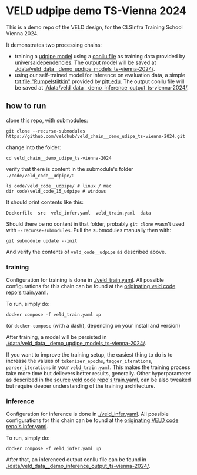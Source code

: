 
# VELD udpipe demo TS-Vienna 2024

This is a demo repo of the VELD design, for the CLSInfra Training School Vienna 2024.

It demonstrates two processing chains: 
- training a [udpipe model](https://lindat.mff.cuni.cz/services/udpipe/) using a [conllu
  file](./data/veld_data__demo_train_data_ts-vienna-2024//en_ewt-ud.conllu) as training data provided by
[universaldependencies](https://github.com/UniversalDependencies/UD_English-EWT/tree/master). The
output model will be saved at
[./data/veld_data__demo_updipe_models_ts-vienna-2024/](./data/veld_data__demo_updipe_models_ts-vienna-2024/).
- using our self-trained model for inference on evaluation data, a simple [txt file
  "Rumpelstiltkin"](./data/veld_data__demo_inference_input_ts-vienna-2024/rumpelstiltskin.txt) provided by
[pitt.edu](https://sites.pitt.edu/~dash/grimm055.html). The output conllu file will be saved at
[./data/veld_data__demo_inference_output_ts-vienna-2024/](./data/veld_data__demo_inference_output_ts-vienna-2024/).

## how to run

clone this repo, with submodules:
```
git clone --recurse-submodules https://github.com/veldhub/veld_chain__demo_udipe_ts-vienna-2024.git
```

change into the folder:
```
cd veld_chain__demo_udipe_ts-vienna-2024
```

verify that there is content in the submodule's folder `./code/veld_code__udpipe/`:
```
ls code/veld_code__udpipe/ # linux / mac
dir code\veld_code_15_udpipe # windows
```

It should print contents like this:
```
Dockerfile  src  veld_infer.yaml  veld_train.yaml  data
```

Should there be no content in that folder, probably `git clone` wasn't used with `--recurse-submodules`. Pull the submodules manually then with:
```
git submodule update --init
```
And verify the contents of `veld_code__udpipe` as described above.


### training

Configuration for training is done in [./veld_train.yaml](./veld_train.yaml). All possible
configurations for this chain can be found at the [originating veld code repo's train.yaml](https://github.com/acdh-oeaw/veld_code_15_udpipe/blob/main/veld_train.yaml).

To run, simply do:
```
docker compose -f veld_train.yaml up
```
(or `docker-compose` (with a dash), depending on your install and version)

After training, a model will be persisted in
[./data/veld_data__demo_updipe_models_ts-vienna-2024/](./data/veld_data__demo_updipe_models_ts-vienna-2024//).

If you want to improve the training setup, the easiest thing to do is to increase the values of
`tokenizer_epochs`, `tagger_iterations`, `parser_iterations` in your `veld_train.yaml`. This makes
the training process take more time but delievers better results, generally. Other hyperparameter as
described in the [source veld code repo's
train.yaml](https://github.com/veldhub/veld_code__udpipe/blob/main/veld_train.yaml), can be also
tweaked but require deeper understanding of the training architecture.


### inference

Configuration for inference is done in [./veld_infer.yaml](./veld_infer.yaml). All possible
configurations for this chain can be found at the [originating VELD code repo's infer.yaml](https://github.com/veldhub/veld_code__udpipe/blob/main/veld_infer.yaml).

To run, simply do:
```
docker compose -f veld_infer.yaml up
```

After that, an inferenced output conllu file can be found in
[./data/veld_data__demo_inference_output_ts-vienna-2024/](./data/veld_data__demo_inference_output_ts-vienna-2024/).

